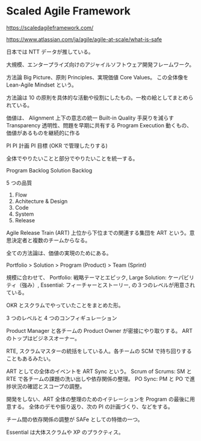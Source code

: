 # Scaled Agile Framework

https://scaledagileframework.com/

https://www.atlassian.com/ja/agile/agile-at-scale/what-is-safe

日本では NTT データが推している。

大規模、エンタープライズ向けのアジャイルソフトウェア開発フレームワーク。

方法論 Big Picture、原則 Principles、実現価値 Core Values。
この全体像を Lean-Agile Mindset という。

方法論は 10 の原則を具体的な活動や役割にしたもの。一枚の絵としてまとめられている。

価値は、
Alignment 上下の意志の統一
Built-in Quality 手戻りを減らす
Transparency 透明性、問題を早期に共有する
Program Execution 動くもの、価値があるものを継続的に作る

PI
PI 計画
PI 目標 (OKR で管理したりする)

全体でやりたいことと部分でやりたいことを統一する。

Program Backlog
Solution Backlog

5 つの品質

1. Flow
2. Achitecture & Design
3. Code
4. System
5. Release

Agile Release Train (ART)
上位から下位までの関連する集団を ART という。意思決定者と複数のチームからなる。

全ての方法論は、価値の実現のためにある。

Portfolio > Solution > Program (Product) > Team (Sprint)

規模に合わせて、
Portfolio: 戦略テーマとエピック,
Large Solution: ケーパビリティ（強み）,
Essential: フィーチャーとストーリー,
の３つのレベルが用意されている。

OKR とスクラムでやっていたことをまとめた形。

3 つのレベルと 4 つのコンフィギュレーション

Product Manager と各チームの Product Owner が密接にやり取りする。
ART のトップはビジネスオーナー。

RTE, スクラムマスターの統括をしている人。各チームの SCM で持ち回りすることもあるみたい。

ART としての全体のイベントを ART Sync という。
Scrum of Scrums: SM と RTE で各チームの課題の洗い出しや依存関係の整理。
PO Sync: PM と PO で進捗状況の確認とスコープの調整。

開発をしない、ART 全体の整理のためのイテレーションを Program の最後に用意する。
全体のデモや振り返り、次の PI の計画づくり、などをする。

チーム間の依存関係の調整が SAFe としての特徴の一つ。

Essential は大体スクラムや XP のプラクティス。
